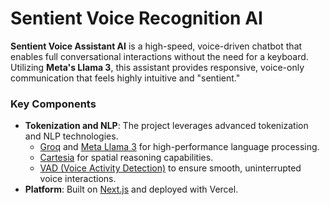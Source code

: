 
# Sentient Voice Recognition AI

**Sentient Voice Assistant AI** is a high-speed, voice-driven chatbot that enables full conversational interactions without the need for a keyboard. Utilizing **Meta's Llama 3**, this assistant provides responsive, voice-only communication that feels highly intuitive and "sentient."

### Key Components
- **Tokenization and NLP**: The project leverages advanced tokenization and NLP technologies.
  - [Groq](https://groq.com) and [Meta Llama 3](https://llama.meta.com/llama3/) for high-performance language processing.
  - [Cartesia](https://cartesia.ai) for spatial reasoning capabilities.
  - [VAD (Voice Activity Detection)](https://www.vad.ricky0123.com/) to ensure smooth, uninterrupted voice interactions.
- **Platform**: Built on [Next.js](https://nextjs.org) and deployed with Vercel.
